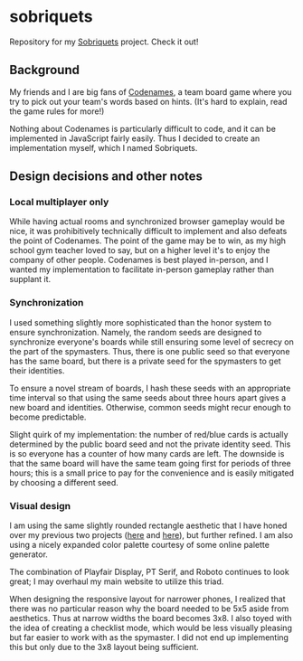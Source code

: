 # sobriquets

Repository for my [Sobriquets](https://jamescalixto.com/site/wp-content/uploads/media/sobriquets/main.html) project. Check it out!

## Background
My friends and I are big fans of [Codenames](https://boardgamegeek.com/boardgame/178900/codenames), a team board game where you try to pick out your team's words based on hints. (It's hard to explain, read the game rules for more!)

Nothing about Codenames is particularly difficult to code, and it can be implemented in JavaScript fairly easily. Thus I decided to create an implementation myself, which I named Sobriquets.

## Design decisions and other notes
### Local multiplayer only
While having actual rooms and synchronized browser gameplay would be nice, it was prohibitively technically difficult to implement and also defeats the point of Codenames. The point of the game may be to win, as my high school gym teacher loved to say, but on a higher level it's to enjoy the company of other people. Codenames is best played in-person, and I wanted my implementation to facilitate in-person gameplay rather than supplant it.

### Synchronization
I used something slightly more sophisticated than the honor system to ensure synchronization. Namely, the random seeds are designed to synchronize everyone's boards while still ensuring some level of secrecy on the part of the spymasters. Thus, there is one public seed so that everyone has the same board, but there is a private seed for the spymasters to get their identities.

To ensure a novel stream of boards, I hash these seeds with an appropriate time interval so that using the same seeds about three hours apart gives a new board and identities. Otherwise, common seeds might recur enough to become predictable.

Slight quirk of my implementation: the number of red/blue cards is actually determined by the public board seed and not the private identity seed. This is so everyone has a counter of how many cards are left. The downside is that the same board will have the same team going first for periods of three hours; this is a small price to pay for the convenience and is easily mitigated by choosing a different seed.

### Visual design
I am using the same slightly rounded rectangle aesthetic that I have honed over my previous two projects ([here](https://github.com/jamescalixto/wing-menu-optimization) and [here](https://github.com/jamescalixto/washington-post-now-headlines)), but further refined. I am also using a nicely expanded color palette courtesy of some online palette generator.

The combination of Playfair Display, PT Serif, and Roboto continues to look great; I may overhaul my main website to utilize this triad.

When designing the responsive layout for narrower phones, I realized that there was no particular reason why the board needed to be 5x5 aside from aesthetics. Thus at narrow widths the board becomes 3x8. I also toyed with the idea of creating a checklist mode, which would be less visually pleasing but far easier to work with as the spymaster. I did not end up implementing this but only due to the 3x8 layout being sufficient.